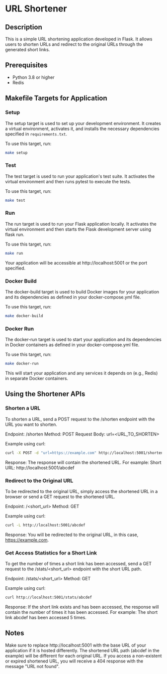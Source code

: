# URL Shortener

## Description

This is a simple URL shortening application developed in Flask. It allows users to shorten URLs and redirect to the original URLs through the generated short links.

## Prerequisites

- Python 3.8 or higher
- Redis

## Makefile Targets for Application

### Setup

The setup target is used to set up your development environment. It creates a virtual environment, activates it, and installs the necessary dependencies specified in `requirements.txt`.

To use this target, run:

```bash
make setup
```


### Test
The test target is used to run your application's test suite. It activates the virtual environment and then runs pytest to execute the tests.

To use this target, run:
```bash
make test
```

### Run
The run target is used to run your Flask application locally. It activates the virtual environment and then starts the Flask development server using flask run.

To use this target, run:
```bash
make run
```
Your application will be accessible at http://localhost:5001 or the port specified.

### Docker Build
The docker-build target is used to build Docker images for your application and its dependencies as defined in your docker-compose.yml file.

To use this target, run:
```bash
make docker-build
```

### Docker Run
The docker-run target is used to start your application and its dependencies in Docker containers as defined in your docker-compose.yml file.

To use this target, run:
```bash
make docker-run
```
This will start your application and any services it depends on (e.g., Redis) in separate Docker containers.


## Using the Shortener APIs

### Shorten a URL
To shorten a URL, send a POST request to the /shorten endpoint with the URL you want to shorten.

Endpoint: /shorten
Method: POST
Request Body: url=<URL_TO_SHORTEN>

Example using curl:
```bash
curl -X POST -d "url=https://example.com" http://localhost:5001/shorten
```

Response:
The response will contain the shortened URL. For example:
Short URL: http://localhost:5001/abcdef

### Redirect to the Original URL
To be redirected to the original URL, simply access the shortened URL in a browser or send a GET request to the shortened URL.

Endpoint: /<short_url>
Method: GET

Example using curl:
```bash
curl -L http://localhost:5001/abcdef
```
Response:
You will be redirected to the original URL, in this case, https://example.com.

### Get Access Statistics for a Short Link
To get the number of times a short link has been accessed, send a GET request to the /stats/<short_url> endpoint with the short URL path.

Endpoint: /stats/<short_url>
Method: GET

Example using curl:
```bash
curl http://localhost:5001/stats/abcdef
```

Response:
If the short link exists and has been accessed, the response will contain the number of times it has been accessed. For example:
The short link abcdef has been accessed 5 times.


## Notes
Make sure to replace http://localhost:5001 with the base URL of your application if it is hosted differently.
The shortened URL path (abcdef in the example) will be different for each original URL.
If you access a non-existent or expired shortened URL, you will receive a 404 response with the message "URL not found".


